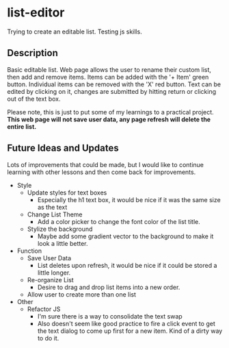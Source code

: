 # list-editor
Trying to create an editable list. Testing js skills.

## Description
Basic editable list. Web page allows the user to rename their custom list, then add and remove items. Items can be added with the '+ Item' green button. Individual items can be removed with the 'X' red button. Text can be edited by clicking on it, changes are submitted by hitting return or clicking out of the text box.

Please note, this is just to put some of my learnings to a practical project. **This web page will not save user data, any page refresh will delete the entire list.**

## Future Ideas and Updates
Lots of improvements that could be made, but I would like to continue learning with other lessons and then come back for improvements.
- Style
    - Update styles for text boxes
        - Especially the h1 text box, it would be nice if it was the same size as the text
    - Change List Theme
        - Add a color picker to change the font color of the list title.
    - Stylize the background
        - Maybe add some gradient vector to the background to make it look a little better. 
- Function
    - Save User Data
        - List deletes upon refresh, it would be nice if it could be stored a little longer.
    - Re-organize List
        - Desire to drag and drop list items into a new order.
    - Allow user to create more than one list
- Other
    - Refactor JS
        - I'm sure there is a way to consolidate the text swap
        - Also doesn't seem like good practice to fire a click event to get the text dialog to come up first for a new item. Kind of a dirty way to do it.
